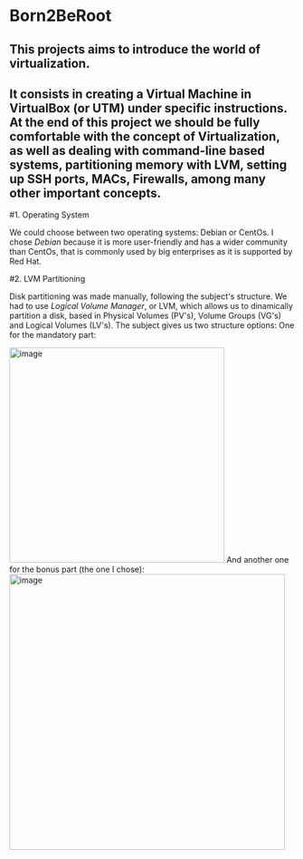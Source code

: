 # Born2BeRoot
## This projects aims to introduce the world of virtualization.
## It consists in creating a Virtual Machine in VirtualBox (or UTM) under specific instructions. At the end of this project we should be fully comfortable with the concept of Virtualization, as well as dealing with command-line based systems, partitioning memory with LVM, setting up SSH ports, MACs, Firewalls, among many other important concepts.

#1. Operating System
 
  We could choose between two operating systems: Debian or CentOs. I chose *Debian* because it is more user-friendly and has a wider community than CentOs, that is commonly used by big enterprises as it is supported by Red Hat.
 
#2. LVM Partitioning

  Disk partitioning was made manually, following the subject's structure. We had to use *Logical Volume Manager*, or LVM, which allows us to dinamically partition a disk, based in Physical Volumes (PV's), Volume Groups (VG's) and Logical Volumes (LV's).
   The subject gives us two structure options:
   One for the mandatory part:
   
   <img width="380" alt="image" src="https://user-images.githubusercontent.com/37090738/152538613-51e218dd-3475-4c58-9754-02a28d5ad75d.png">
   And another one for the bonus part (the one I chose):
   
   <img width="487" alt="image" src="https://user-images.githubusercontent.com/37090738/152537717-3e5d6ea3-3294-4979-8483-68e080db608b.png">
